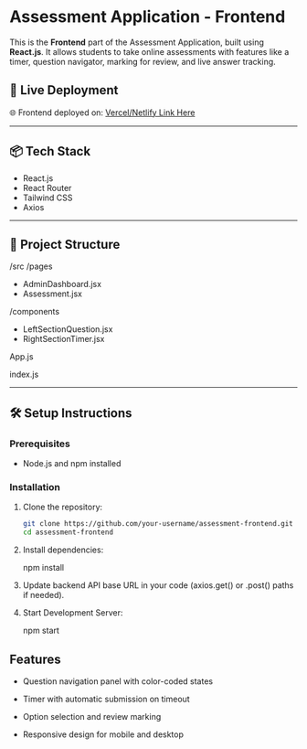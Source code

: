 # Assessment Application - Frontend

This is the **Frontend** part of the Assessment Application, built using **React.js**. It allows students to take online assessments with features like a timer, question navigator, marking for review, and live answer tracking.

## 🚀 Live Deployment

🌐 Frontend deployed on: [Vercel/Netlify Link Here](https://your-frontend-deployment.vercel.app)

---

## 📦 Tech Stack

- React.js
- React Router
- Tailwind CSS
- Axios

---

## 📁 Project Structure

/src
/pages
- AdminDashboard.jsx
- Assessment.jsx

/components
- LeftSectionQuestion.jsx
- RightSectionTimer.jsx

 App.js

index.js


---

## 🛠️ Setup Instructions

### Prerequisites

- Node.js and npm installed

### Installation

1. Clone the repository:
   ```bash
   git clone https://github.com/your-username/assessment-frontend.git
   cd assessment-frontend

2. Install dependencies:

   npm install

3. Update backend API base URL in your code (axios.get() or .post() paths if needed).   
   
4. Start Development Server:
   
   npm start


## Features
- Question navigation panel with color-coded states

- Timer with automatic submission on timeout

- Option selection and review marking

- Responsive design for mobile and desktop